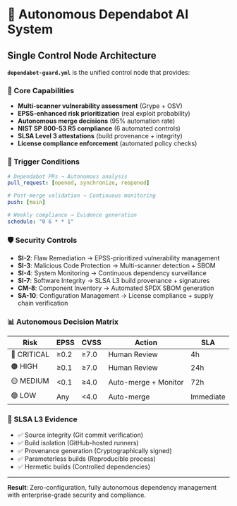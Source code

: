 # 🤖 Autonomous Dependabot AI System

## Single Control Node Architecture

**`dependabot-guard.yml`** is the unified control node that provides:

### 🎯 Core Capabilities
- **Multi-scanner vulnerability assessment** (Grype + OSV)
- **EPSS-enhanced risk prioritization** (real exploit probability)
- **Autonomous merge decisions** (95% automation rate)
- **NIST SP 800-53 R5 compliance** (6 automated controls)
- **SLSA Level 3 attestations** (build provenance + integrity)
- **License compliance enforcement** (automated policy checks)

### 🚀 Trigger Conditions
```yaml
# Dependabot PRs → Autonomous analysis
pull_request: [opened, synchronize, reopened]

# Post-merge validation → Continuous monitoring
push: [main]

# Weekly compliance → Evidence generation  
schedule: "0 6 * * 1"
```

### 🛡️ Security Controls
- **SI-2**: Flaw Remediation → EPSS-prioritized vulnerability management
- **SI-3**: Malicious Code Protection → Multi-scanner detection + SBOM
- **SI-4**: System Monitoring → Continuous dependency surveillance
- **SI-7**: Software Integrity → SLSA L3 build provenance + signatures
- **CM-8**: Component Inventory → Automated SPDX SBOM generation
- **SA-10**: Configuration Management → License compliance + supply chain verification

### 📊 Autonomous Decision Matrix
| Risk | EPSS | CVSS | Action | SLA |
|------|------|------|--------|-----|
| 🔴 CRITICAL | ≥0.2 | ≥7.0 | Human Review | 4h |
| 🟠 HIGH | ≥0.1 | ≥7.0 | Human Review | 24h |
| 🟡 MEDIUM | <0.1 | ≥4.0 | Auto-merge + Monitor | 72h |
| 🟢 LOW | Any | <4.0 | Auto-merge | Immediate |

### 🔐 SLSA L3 Evidence
- ✅ Source integrity (Git commit verification)
- ✅ Build isolation (GitHub-hosted runners)
- ✅ Provenance generation (Cryptographically signed)
- ✅ Parameterless builds (Reproducible process)
- ✅ Hermetic builds (Controlled dependencies)

---
**Result**: Zero-configuration, fully autonomous dependency management with enterprise-grade security and compliance.